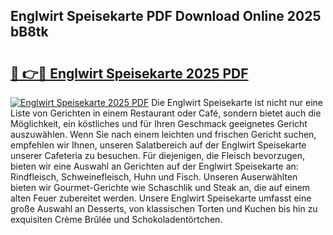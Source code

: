 ## Englwirt Speisekarte PDF Download Online 2025 bB8tk

# <h2><a href="http://gc8gbc.nevu.top/?p=Englwirt+Speisekarte">🔗 👉🔴 Englwirt Speisekarte 2025 PDF</a></h2>

[![Englwirt Speisekarte 2025 PDF](https://i.imgur.com/dBaPXMq.png)](http://gc8gbc.nevu.top/?p=Englwirt+Speisekarte)
Die Englwirt Speisekarte ist nicht nur eine Liste von Gerichten in einem Restaurant oder Café, sondern bietet auch die Möglichkeit, ein köstliches und für Ihren Geschmack geeignetes Gericht auszuwählen. Wenn Sie nach einem leichten und frischen Gericht suchen, empfehlen wir Ihnen, unseren Salatbereich auf der Englwirt Speisekarte unserer Cafeteria zu besuchen. Für diejenigen, die Fleisch bevorzugen, bieten wir eine Auswahl an Gerichten auf der Englwirt Speisekarte an: Rindfleisch, Schweinefleisch, Huhn und Fisch. Unseren Auserwählten bieten wir Gourmet-Gerichte wie Schaschlik und Steak an, die auf einem alten Feuer zubereitet werden. Unsere Englwirt Speisekarte umfasst eine große Auswahl an Desserts, von klassischen Torten und Kuchen bis hin zu exquisiten Crème Brûlée und Schokoladentörtchen.
